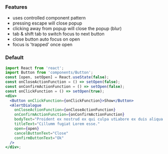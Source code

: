 ### Features

- uses controlled component pattern
- pressing escape will close popup
- clicking away from popup will close the popup (blur)
- tab & shift tab to switch focus to next button
- close button auto focus on open
- focus is 'trapped' once open

### Default

```jsx
import React from 'react';
import Button from 'components/Button';
const [open, setOpen] = React.useState(false);
const onCloseActionFunction = () => setOpen(false);
const onConfirmActionFunction = () => setOpen(false);
const onClickFunction = () => setOpen(true);
<div>
  <Button onClickFunction={onClickFunction}>Show</Button>
  <AlertDialogue
    onCloseActionFunction={onCloseActionFunction}
    onConfirmActionFunction={onConfirmActionFunction}
    bodyText="Proident ex nostrud ex qui culpa utLabore ex duis aliqua culpa et."
    titleText="Cillumm fugiat Lorem esse."
    open={open}
    cancelButtonText="Close"
    confirmButtonText="Ok"
  />
</div>;
```
